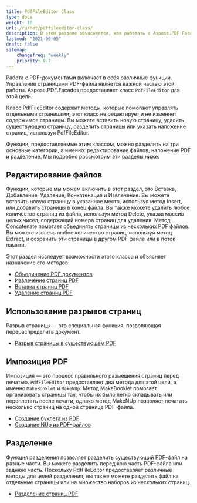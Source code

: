 ```yaml
---
title: PdfFileEditor Class
type: docs
weight: 10
url: /ru/net/pdffileeditor-class/
description: В этом разделе объясняется, как работать с Aspose.PDF Facades, используя класс PdfFileEditor.
lastmod: "2021-06-05"
draft: false
sitemap:
    changefreq: "weekly"
    priority: 0.7
---
```


Работа с PDF-документами включает в себя различные функции. Управление страницами PDF-файла является важной частью этой работы. Aspose.PDF.Facades предоставляет класс `PdfFileEditor` для этой цели.

Класс PdfFileEditor содержит методы, которые помогают управлять отдельными страницами; этот класс не редактирует и не изменяет содержимое страницы. Вы можете вставить новую страницу, удалить существующую страницу, разделить страницы или указать наложение страниц, используя PdfFileEditor.

Функции, предоставляемые этим классом, можно разделить на три основные категории, а именно: редактирование файлов, наложение PDF и разделение. Мы подробно рассмотрим эти разделы ниже:

## Редактирование файлов

Функции, которые мы можем включить в этот раздел, это Вставка, Добавление, Удаление, Конкатенация и Извлечение. Вы можете вставить новую страницу в указанное место, используя метод Insert, или добавить страницы в конец файла. Вы также можете удалить любое количество страниц из файла, используя метод Delete, указав массив целых чисел, содержащий номера страниц для удаления. Метод Concatenate помогает объединять страницы из нескольких PDF файлов. Вы можете извлечь любое количество страниц, используя метод Extract, и сохранить эти страницы в другом PDF файле или в поток памяти.

Этот раздел исследует возможности этого класса и объясняет назначение его методов.

- [Объединение PDF документов](/pdf/ru/net/concatenate-pdf-documents/)
- [Извлечение страниц PDF](/pdf/ru/net/extract-pdf-pages/)
- [Вставка страниц PDF](/pdf/ru/net/insert-pdf-pages/)
- [Удаление страниц PDF](/pdf/ru/net/delete-pdf-pages/)

## Использование разрывов страниц

Разрыв страницы — это специальная функция, позволяющая перераспределить документ.

- [Разрыв страницы в существующем PDF](/pdf/ru/net/page-break-in-existing-pdf/)

## Импозиция PDF

Импозиция — это процесс правильного размещения страниц перед печатью. `PdfFileEditor` предоставляет два метода для этой цели, а именно `MakeBooklet` и `MakeNUp`. Метод MakeBooklet помогает организовать страницы так, чтобы их было легко складывать или переплетать после печати, однако метод MakeNUp позволяет печатать несколько страниц на одной странице PDF-файла.

- [Создание буклета из PDF](/pdf/ru/net/make-booklet-of-pdf/)
- [Создание NUp из PDF-файлов](/pdf/ru/net/make-nup-of-pdf-files/)

## Разделение

Функция разделения позволяет разделить существующий PDF-файл на разные части. Вы можете разделить переднюю часть PDF-файла или заднюю часть. Поскольку PdfFileEditor предоставляет различные методы для целей разделения, вы также можете разделить файл на отдельные страницы или на множество наборов из нескольких страниц.

- [Разделение страниц PDF](/pdf/ru/net/split-pdf-pages/)